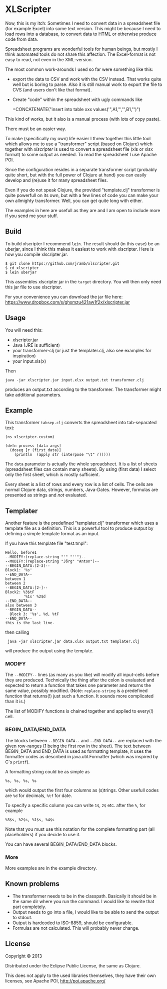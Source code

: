 # XLScripter

Now, this is my itch: Sometimes I need to convert data in a spreadsheet file
(for example Excel) into some text version. This might be because I need to
load rows into a database, to convert data to HTML or otherwise produce code from
data.

Spreadsheet programs are wonderful tools for human beings,
but mostly I think automated tools do not share this affection.
The Excel-format is not easy to read, not even in the XML-version.

The most common work-arounds I used so far were something like this:

  * export the data to CSV and work with the CSV instead. That works quite
     well but is boring to parse. Also it is still manual work to
     export the file to CVS (and users don't like that format).
  * Create "code" within the spreadsheet with ugly commands like

      =CONCATENATE("insert into table xxx values('",A1,"','",B1,"')")

This kind of works, but it also is a manual process (with lots of copy paste).

There must be an easier way.

To make (specifically my own) life easier I threw together this
little tool which allows me to use a "transformer" script
(based on Clojure) which together with *xlscripter* is used
to convert a spreadsheet file (xls or xlsx format) to some output
as needed. To read the spreadsheet I use Apache POI.

Since the configuration resides in a separate transformer script
(probably quite short, but with the full power of Clojure at hand)
you can easily develop and (re)use it for many spreadsheet files.

Even if you do not speak Clojure, the provided "template.clj" transformer
is quite powerfull on its own, but with a few lines of code you can
make your own allmighty transformer. Well, you can get quite long with either.

The examples in here are usefull as they are and I am open to include
more if you send me your stuff.

## Build

To build xlscripter I recommend `lein`. The result should (in this case)
be an uberjar, since I think this makes it easiest to work with xlscripter.
Here is how you compile xlscripter.jar.

    $ git clone https://github.com/jramb/xlscripter.git
    $ cd xlscripter
    $ lein uberjar

This assembles xlscripter.jar in the `target` directory.
You will then only need this jar file to use xlscripter.

For your convenience you can download the jar file here: https://www.dropbox.com/s/ghsmzu421aw1f2x/xlscripter.jar

## Usage

You will need this:
  * xlscripter.jar
  * Java (JRE is sufficient)
  * your transformer-clj (or just the templater.clj, also see examples for inspiration)
  * your input.xls(x)

Then

    java -jar xlscripter.jar input.xlsx output.txt transformer.clj

produces an output.txt according to the transformer. The transformer might
take additional parameters.

## Example

This transformer `tabsep.clj` converts the spreadsheet into tab-separated text:

    (ns xlscripter.custom)

    (defn process [data args]
      (doseq [r (first data)]
        (println  (apply str (interpose "\t" r)))))

The `data` parameter is actually the whole spreadsheet. It is a
list of sheets (spreadsheet files can contain many sheets). By using (first data)
I select only the first sheet, which is mostly sufficient.

Every sheet is a list of rows and every row is a list of cells.
The cells are normal Clojure data, strings, numbers, Java-Dates. However,
formulas are presented as strings and *not* evaluated.

## Templater

Another feature is the predefined "templater.clj" transformer which
uses a template file as a definition. This is a powerful tool to produce
output by defining a simple template format as an input.

If you have this template file "test.tmpl":

    Hello, before1
    --MODIFY:(replace-string "'" "''")--
    --MODIFY:(replace-string "Jörg" "Anton")--
    --BEGIN_DATA:[2-3]--
    Block1: '%s'
    --END_DATA--
    between 1
    between 2
    --BEGIN_DATA:[2-]--
    Block2: %3$tF
            '%1s' %2$d
    --END_DATA--
    also between 3
    --BEGIN_DATA--
      Block 3: '%s', %d, %tF
    --END_DATA--
    this is the last line.

then calling

     java -jar xlscripter.jar data.xlsx output.txt templater.clj

will produce the output using the template.

### MODIFY

The `--MODIFY--` lines (as many as you like) will modify all input-cells
before they are produced. Technically the thing after the colon is evaluated
and expected to return a function that takes one parameter and returns the same
value, possibly modified. (Note: `replace-string` is a predefined function that
returns(!) just such a function. It sounds more complicated than it is.)

The list of MODIFY functions is chained together and applied to every(!) cell.

### BEGIN_DATA/END_DATA

The blocks between `--BEGIN_DATA--` and `--END_DATA--` are replaced
with the given row-ranges (1 being the first row in the sheet).
The text between BEGIN_DATA and END_DATA is used as formatting template, it
uses the formatter codes as described in java.util.Formatter
(which was inspired by C's `printf`).

A formatting string could be as simple as

    %s, %s, %s, %s

which would output the first four columns as (s)trings.
Other usefull codes are `%d` for decimals, `%tf` for date.

To specify a specific column you can write `1$`, `2$` etc. after the `%`,
for example

    %3$s, %2$s, %1$s, %4$s

Note that you must use this notation for the complete formatting part
(all placeholders) if you decide to use it.

You can have several BEGIN_DATA/END_DATA blocks.

### More

More examples are in the example directory.


## Known problems
  * The transformer needs to be in the classpath. Basically it should be in the same dir where you run the command.
    I would like to rewrite that part completely.
  * Output needs to go into a file, I would like to be able to send the output to stdout.
  * Output is hardcoded to ISO-8859, should be configurable.
  * Formulas are not calculated. This will probably never change.

## License

Copyright © 2013

Distributed under the Eclipse Public License, the same as Clojure.

This does not apply to the used libraries themselves, they have their own
licenses, see Apache POI, http://poi.apache.org/

